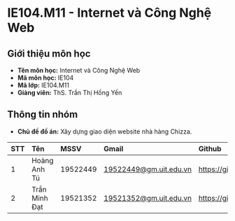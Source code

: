 # IE104.M11 - Internet và Công Nghệ Web

## Giới thiệu môn học

- **Tên môn học:** Internet và Công Nghệ Web
- **Mã môn học:** IE104
- **Mã lớp:** IE104.M11
- **Giảng viên:** ThS. Trần Thị Hồng Yến

## Thông tin nhóm

- **Chủ đề đồ án:** Xây dựng giao diện website nhà hàng Chizza.

| **STT** | **Tên**       | **MSSV** | **Gmail**              | **Github**                     |
| :------ | :------------ | :------- | :--------------------- | :----------------------------- |
| 1       | Hoàng Anh Tú  | 19522449 | 19522449@gm.uit.edu.vn | https://github.com/hoangat4848 |
| 2       | Trần Minh Đạt | 19521352 | 19521352@gm.uit.edu.vn | https://github.com/19521352    |
